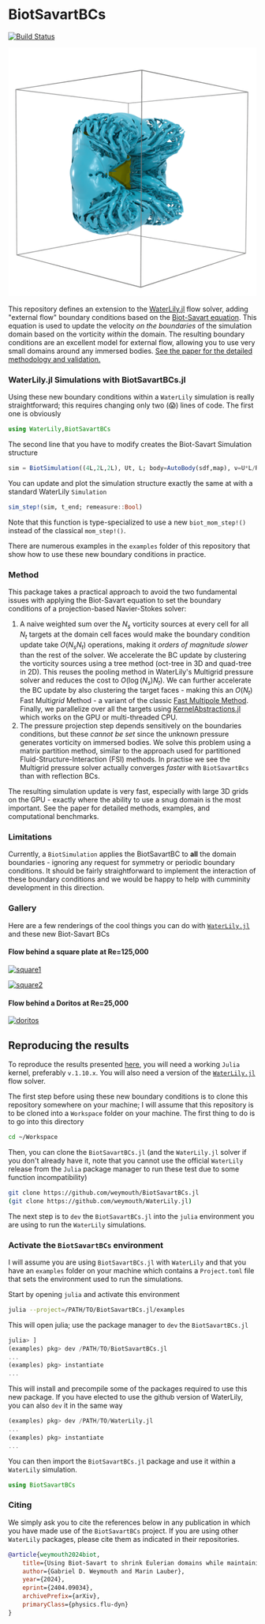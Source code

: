 # BiotSavartBCs

[![Build Status](https://github.com/weymouth/BiotSavartBCs.jl/actions/workflows/CI.yml/badge.svg?branch=master)](https://github.com/weymouth/BiotSavartBCs.jl/actions/workflows/CI.yml?query=branch%3Amaster)

![disk](tex/fig/disk_high_re_7.png)

This repository defines an extension to the [WaterLily.jl](https://github.com/WaterLily-jl/WaterLily.jl) flow solver, adding "external flow" boundary conditions based on the [Biot-Savart equation](https://en.wikipedia.org/wiki/Biot%E2%80%93Savart_law#Aerodynamics_applications). This equation is used to update the velocity *on the boundaries* of the simulation domain based on the vorticity *within* the domain. The resulting boundary conditions are an excellent model for external flow, allowing you to use very small domains around any immersed bodies. [See the paper for the detailed methodology and validation.](https://physics.paperswithcode.com/paper/using-biot-savart-to-shrink-eulerian-domains)

### WaterLily.jl Simulations with BiotSavartBCs.jl

Using these new boundary conditions within a `WaterLily` simulation is really straightforward; this requires changing only two (😱) lines of code. The first one is obviously

```julia
using WaterLily,BiotSavartBCs
```
The second line that you have to modify creates the Biot-Savart Simulation structure
```julia
sim = BiotSimulation((4L,2L,2L), Ut, L; body=AutoBody(sdf,map), ν=U*L/Re, T, mem=CUDA.CuArray)
```
You can update and plot the simulation structure exactly the same at with a standard WaterLily `Simulation`
```julia
sim_step!(sim, t_end; remeasure::Bool)
```
Note that this function is type-specialized to use a new `biot_mom_step!()` instead of the classical `mom_step!()`.

There are numerous examples in the `examples` folder of this repository that show how to use these new boundary conditions in practice.

### Method

This package takes a practical approach to avoid the two fundamental issues with applying the Biot-Savart equation to set the boundary conditions of a projection-based Navier-Stokes solver: 
 1. A naive weighted sum over the $N_s$ vorticity sources at every cell for all $N_t$ targets at the domain cell faces would make the boundary condition update take $O(N_s N_t)$ operations, making it *orders of magnitude slower* than the rest of the solver. We accelerate the BC update by clustering the vorticity sources using a tree method (oct-tree in 3D and quad-tree in 2D). This reuses the pooling method in WaterLily's Multigrid pressure solver and reduces the cost to $O(\log(N_s) N_t)$. We can further accelerate the BC update by also clustering the target faces - making this an $O(N_t)$ Fast Multi*grid* Method - a variant of the classic [Fast Multipole Method](https://en.wikipedia.org/wiki/Fast_multipole_method). Finally, we parallelize over all the targets using [KernelAbstractions.jl](https://github.com/JuliaGPU/KernelAbstractions.jl) which works on the GPU or multi-threaded CPU.
 2. The pressure projection step depends sensitively on the boundaries conditions, but these *cannot be set* since the unknown pressure generates vorticity on immersed bodies. We solve this problem using a matrix partition method, similar to the approach used for partitioned Fluid-Structure-Interaction (FSI) methods. In practise we see the Multigrid pressure solver actually converges *faster* with `BiotSavartBcs` than with reflection BCs.

The resulting simulation update is very fast, especially with large 3D grids on the GPU - exactly where the ability to use a snug domain is the most important. See the paper for detailed methods, examples, and computational benchmarks. 

### Limitations

Currently, a `BiotSimulation` applies the BiotSavartBC to **all** the domain boundaries - ignoring any request for symmetry or periodic boundary conditions. It should be fairly straightforward to implement the interaction of these boundary conditions and we would be happy to help with cumminity development in this direction.

### Gallery

Here are a few renderings of the cool things you can do with [`WaterLily.jl`](https://github.com/weymouth/WaterLily.jl) and these new Biot-Savart BCs

#### Flow behind a square plate at Re=125,000
[![square1](https://img.youtube.com/vi/CNQqI5rRdug/0.jpg)](https://www.youtube.com/shorts/CNQqI5rRdug)

[![square2](https://img.youtube.com/vi/tbf06uhnAEQ/0.jpg)](https://www.youtube.com/shorts/tbf06uhnAEQ)

#### Flow behind a Doritos at Re=25,000
[![doritos](https://img.youtube.com/vi/spFlx2YW0pg/0.jpg)](https://www.youtube.com/shorts/spFlx2YW0pg)

## Reproducing the results

To reproduce the results presented [here](https://arxiv.org/abs/2404.09034), you will need a working `Julia` kernel, preferably `v.1.10.x`. You will also need a version of the [`WaterLily.jl`](https://github.com/weymouth/WaterLily.jl) flow solver.

The first step before using these new boundary conditions is to clone this repository somewhere on your machine; I will assume that this repository is to be cloned into a `Workspace` folder on your machine. The first thing to do is to go into this directory
```bash
cd ~/Workspace
```
Then, you can clone the `BiotSavartBCs.jl` (and the `WaterLily.jl` solver if you don't already have it, note that you cannot use the official `WaterLily` release from the `Julia` package manager to run these test due to some function incompatibility)
```bash
git clone https://github.com/weymouth/BiotSavartBCs.jl
(git clone https://github.com/weymouth/WaterLily.jl)
```
The next step is to `dev` the `BiotSavartBCs.jl` into the `julia` environment you are using to run the `WaterLily` simulations.

### Activate the `BiotSavartBCs` environment

I will assume you are using `BiotSavartBCs.jl` with `WaterLily` and that you have an `examples` folder on your machine which contains a `Project.toml` file that sets the environment used to run the simulations. 

Start by opening `julia` and activate this environment
```bash
julia --project=/PATH/TO/BiotSavartBCs.jl/examples
```
This will open julia; use the package manager to `dev` the `BiotSavartBCs.jl`
```julia
julia> ]
(examples) pkg> dev /PATH/TO/BiotSavartBCs.jl
...
(examples) pkg> instantiate
...
```
This will install and precompile some of the packages required to use this new package. If you have elected to use the github version of WaterLily, you can also `dev` it in the same way
```julia
(examples) pkg> dev /PATH/TO/WaterLily.jl
...
(examples) pkg> instantiate
...
```
You can then import the `BiotSavartBCs.jl` package and use it within a `WaterLily` simulation.
```julia
using BiotSavartBCs
```

### Citing

We simply ask you to cite the references below in any publication in which you have made use of the `BiotSavartBCs` project. If you are using other `WaterLily` packages, please cite them as indicated in their repositories.

```bibtex
@article{weymouth2024biot,
    title={Using Biot-Savart to shrink Eulerian domains while maintaining or improving external flow accuracy}, 
    author={Gabriel D. Weymouth and Marin Lauber},
    year={2024},
    eprint={2404.09034},
    archivePrefix={arXiv},
    primaryClass={physics.flu-dyn}
}
```
